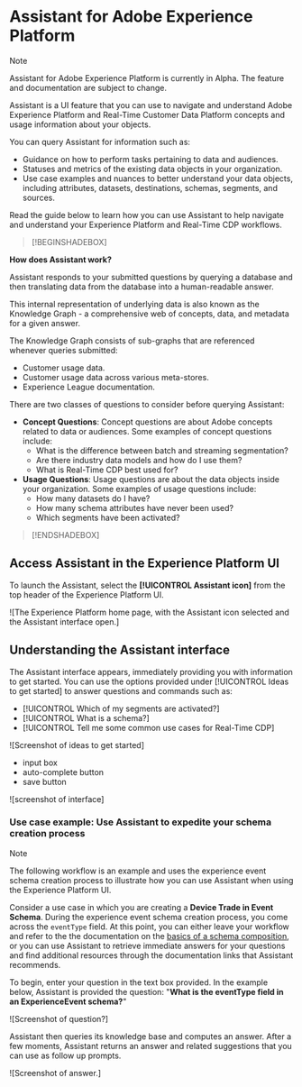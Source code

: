 
# Assistant for Adobe Experience Platform

>[!NOTE]
>
>Assistant for Adobe Experience Platform is currently in Alpha. The feature and documentation are subject to change.

Assistant is a UI feature that you can use to navigate and understand Adobe Experience Platform and Real-Time Customer Data Platform concepts and usage information about your objects.

You can query Assistant for information such as:

* Guidance on how to perform tasks pertaining to data and audiences.
* Statuses and metrics of the existing data objects in your organization.
* Use case examples and nuances to better understand your data objects, including attributes, datasets, destinations, schemas, segments, and sources.

Read the guide below to learn how you can use Assistant to help navigate and understand your Experience Platform and Real-Time CDP workflows.

>[!BEGINSHADEBOX]

**How does Assistant work?**

Assistant responds to your submitted questions by querying a database and then translating data from the database into a human-readable answer.

This internal representation of underlying data is also known as the Knowledge Graph - a comprehensive web of concepts, data, and metadata for a given answer. 

The Knowledge Graph consists of sub-graphs that are referenced whenever queries submitted:

* Customer usage data.
* Customer usage data across various meta-stores.
* Experience League documentation.

There are two classes of questions to consider before querying Assistant:

* **Concept Questions**: Concept questions are about Adobe concepts related to data or audiences. Some examples of concept questions include:
  * What is the difference between batch and streaming segmentation?
  * Are there industry data models and how do I use them?
  * What is Real-Time CDP best used for?
* **Usage Questions**: Usage questions are about the data objects inside your organization. Some examples of usage questions include:
  * How many datasets do I have?
  * How many schema attributes have never been used?
  * Which segments have been activated?

>[!ENDSHADEBOX]

## Access Assistant in the Experience Platform UI

To launch the Assistant, select the **[!UICONTROL Assistant icon]** from the top header of the Experience Platform UI.

![The Experience Platform home page, with the Assistant icon selected and the Assistant interface open.]

## Understanding the Assistant interface

The Assistant interface appears, immediately providing you with information to get started. You can use the options provided under [!UICONTROL Ideas to get started] to answer questions and commands such as:

* [!UICONTROL Which of my segments are activated?] 
* [!UICONTROL What is a schema?]
* [!UICONTROL Tell me some common use cases for Real-Time CDP]

![Screenshot of ideas to get started]

* input box
* auto-complete button
* save button

![screenshot of interface]

### Use case example: Use Assistant to expedite your schema creation process

>[!NOTE]
>
>The following workflow is an example and uses the experience event schema creation process to illustrate how you can use Assistant when using the Experience Platform UI.

Consider a use case in which you are creating a **Device Trade in Event Schema**. During the experience event schema creation process, you come across the `eventType` field. At this point, you can either leave your workflow and refer to the the documentation on the [basics of a schema composition](../xdm/schema/composition.md), or you can use Assistant to retrieve immediate answers for your questions and find additional resources through the documentation links that Assistant recommends.

To begin, enter your question in the text box provided. In the example below, Assistant is provided the question: "**What is the eventType field in an ExperienceEvent schema?**"

![Screenshot of question?]

Assistant then queries its knowledge base and computes an answer. After a few moments, Assistant returns an answer and related suggestions that you can use as follow up prompts.

![Screenshot of answer.]